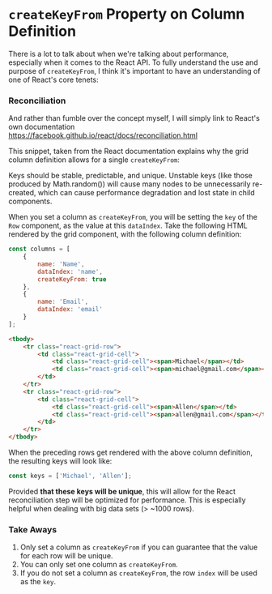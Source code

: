 # `createKeyFrom` Property on Column Definition

There is a lot to talk about when we're talking about performance, especially when it comes to the React API. To fully understand the use and purpose of `createKeyFrom`, I think it's important to have an understanding of one of React's core tenets:

### Reconciliation

And rather than fumble over the concept myself, I will simply link to React's own documentation https://facebook.github.io/react/docs/reconciliation.html

This snippet, taken from the React documentation explains why the grid column definition allows for a single `createKeyFrom`:

>
Keys should be stable, predictable, and unique. Unstable keys (like those produced by Math.random()) will cause many nodes to be unnecessarily re-created, which can cause performance degradation and lost state in child components.
>

When you set a column as `createKeyFrom`, you will be setting the `key` of the `Row` component, as the value at this `dataIndex`. Take the following HTML rendered by the grid component, with the following column definition:

````js
const columns = [
    {
        name: 'Name',
        dataIndex: 'name',
        createKeyFrom: true
    },
    {
        name: 'Email',
        dataIndex: 'email'
    }
];

````

````html
<tbody>
    <tr class="react-grid-row">
        <td class="react-grid-cell">
            <td class="react-grid-cell"><span>Michael</span></td>
            <td class="react-grid-cell"><span>michael@gmail.com</span></td>
        </td>
    </tr>
    <tr class="react-grid-row">
        <td class="react-grid-cell">
            <td class="react-grid-cell"><span>Allen</span></td>
            <td class="react-grid-cell"><span>allen@gmail.com</span></td>
        </td>
    </tr>
</tbody>
````
When the preceding rows get rendered with the above column definition, the resulting keys will look like:

````js
const keys = ['Michael', 'Allen'];
````

Provided **that these keys will be unique**, this will allow for the React reconciliation step will be optimized for performance. This is especially helpful when dealing with big data sets (> ~1000 rows).

### Take Aways

1. Only set a column as `createKeyFrom` if you can guarantee that the value for each row will be unique.
2. You can only set one column as `createKeyFrom`.
3. If you do not set a column as `createKeyFrom`, the row `index` will be used as the `key`.

